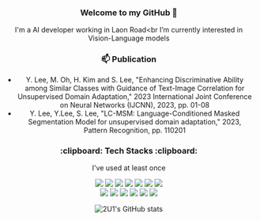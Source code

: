 
<div align="center">
<h3 align="center">Welcome to my GitHub 👋</h3>


I'm a AI developer working in Laon Road<br
I’m currently interested in Vision-Language models <be>


<h3 align="center">📫 Publication</h3>
<ul>
  <li>Y. Lee, M. Oh, H. Kim and S. Lee, "Enhancing Discriminative Ability among Similar Classes with Guidance of Text-Image Correlation for Unsupervised Domain Adaptation," 2023 International Joint Conference on Neural Networks (IJCNN), 2023, pp. 01-08</li>
  <li>Y. Lee, Y.Lee, S. Lee, "LC-MSM: Language-Conditioned Masked Segmentation Model for unsupervised domain adaptation," 2023, Pattern Recognition, pp. 110201</li>
</ul>

<h3 align="center">:clipboard: Tech Stacks :clipboard:</h3>
<p align="center"> I've used at least once </p>

<p align="center"> 
<img src="https://img.shields.io/badge/Python-3776AB?style=for-the-badge&logo=Python&logoColor=white"> <img src="https://img.shields.io/badge/Pytorch-EE4C2C?style=for-the-badge&logo=pytorch&logoColor=white"> <img src="https://img.shields.io/badge/scikit--learn-F7931E?style=for-the-badge&logo=scikitlearn&logoColor=white"> <img src="https://img.shields.io/badge/TensorFlow-FF6F00?style=for-the-badge&logo=tensorflow&logoColor=white"> <img src="https://img.shields.io/badge/MongoDB-47A248?style=for-the-badge&logo=mongodb&logoColor=white"> <img src="https://img.shields.io/badge/R-276DC3?style=for-the-badge&logo=r&logoColor=white"> <img src="https://img.shields.io/badge/MySQL-4479A1?style=for-the-badge&logo=MySQL&logoColor=white"> <br>
<img src="https://img.shields.io/badge/HTML-E34F26?style=for-the-badge&logo=html5&logoColor=white"> <img src="https://img.shields.io/badge/CSS-1572B6?style=for-the-badge&logo=css3&logoColor=white">  <img src="https://img.shields.io/badge/JavaScript-F7DF1E?style=for-the-badge&logo=JavaScript&logoColor=white"> <img src="https://img.shields.io/badge/github-181717?style=for-the-badge&logo=github&logoColor=white"> <img src="https://img.shields.io/badge/Docker-2496ED?style=for-the-badge&logo=docker&logoColor=white">
<img src="https://img.shields.io/badge/Flask-000000?style=for-the-badge&logo=flask&logoColor=white">
</p>

![2U1's GitHub stats](https://github-readme-stats.vercel.app/api?username=2U1&show_icons=true&theme=radical)

</div>
